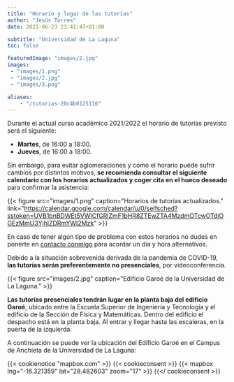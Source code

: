 ```yaml
---
title: "Horario y lugar de las tutorías"
author: "Jesús Torres"
date: 2021-06-23 23:41:47+01:00

subtitle: "Universidad de La Laguna"
toc: false

featuredImage: "images/2.jpg" 
images:
 - "images/1.png" 
 - "images/2.jpg" 
 - "images/3.png" 

aliases:
    - "/tutorías-20c4b0125116"
---
```


Durante el actual curso académico 2021/2022 el horario de tutorías previsto será el siguiente:

* **Martes**, de 16:00 a 18:00.
* **Jueves**, de 16:00 a 18:00.

Sin embargo, para evitar aglomeraciones y como el horario puede sufrir cambios por distintos motivos, **se recomienda consultar el siguiente calendario con los horarios actualizados y coger cita en el hueco deseado** para confirmar la      asistencia:

{{< figure src="images/1.png" caption="Horarios de tutorías actualizados." link="https://calendar.google.com/calendar/u/0/selfsched?sstoken=UVB1bnBDWEt5VWlCfGRlZmF1bHR8ZTEwZTA4MzdmOTcwOTdjOGEzMmU3YjhlZDRmYWI2Mzk" >}}

En caso de tener algún tipo de problema con estos horarios no dudes en ponerte en [contacto conmigo](https://www.ull.es/apps/guias/guias/view_teacher_niu/745/jmtorres/) para acordar un día y hora alternativos.

Debido a la situación sobrevenida derivada de la pandemia de COVID-19, **las tutorías serán preferentemente no presenciales**, por videoconferencia.

{{< figure src="images/2.jpg" caption="Edificio Garoé de la Universidad de La Laguna." >}}

**Las tutorías presenciales tendrán lugar en la planta baja del edificio Garoé**, ubicado entre la Escuela Superior de Ingeniería y Tecnología y el edificio de la Sección de Física y Matemáticas.
Dentro del edificio el despacho está en la planta baja.
Al entrar y llegar hasta las escaleras, en la puerta de la izquierda.

A continuación se puede ver la ubicación del Edificio Garoé en el Campus de Anchieta de la Universidad de La Laguna:

{{< cookienotice "mapbox.com" >}}
{{< cookieconsent >}}
{{< mapbox lng="-16.321359" lat="28.482603" zoom="17" >}}
{{</ cookieconsent >}}